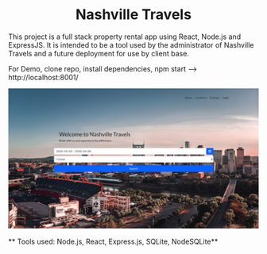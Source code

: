 <h1 align='center'> Nashville Travels </h1>

<p align='left'>This project is a full stack property rental app using React, Node.js and ExpressJS. It is intended to be a tool used by the administrator of Nashville Travels and a future deployment for use by client base.</p>

For Demo, clone repo, install dependencies, npm start --> http://localhost:8001/

![alt text](https://raw.githubusercontent.com/willcofer555/nashville_travels/master/src/img/FEpic.jpeg)

** Tools used: Node.js, React, Express.js, SQLite, NodeSQLite**






